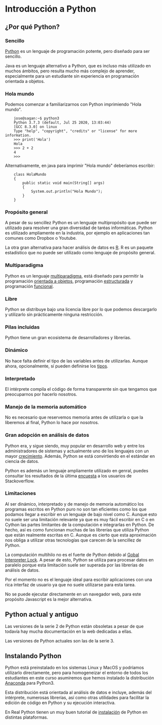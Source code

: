 # Introducción a Python

## ¿Por qué Python?

### Sencillo

[Python](https://es.wikipedia.org/wiki/Python) es un lenguaje de programación potente, pero diseñado para ser sencillo.

Java es un lenguaje alternativo a Python, que es incluso más utilizado en muchos ámbitos, pero resulta mucho más complejo de aprender, especialmente para un 
estudiante sin experiencia en programación orientada a objetos.

### Hola mundo

Podemos comenzar a familiarizarnos con Python imprimiendo "Hola mundo".

```
    jose@sagan:~$ python3
    Python 3.7.3 (default, Jul 25 2020, 13:03:44) 
    [GCC 8.3.0] on linux
    Type "help", "copyright", "credits" or "license" for more information.
    >>> print('Hola')
    Hola
    >>> 2 + 2
    4
    >>>
```

Alternativamente, en java para imprimir "Hola mundo" deberíamos escribir:

```
    class HolaMundo
    {
        public static void main(String[] args)
        {
            System.out.println("Hola Mundo");
        }
    }
```

### Propósito general

A pesar de su sencillez Python es un lenguaje multipropósito que puede ser utilizado para resolver una gran diversidad de taréas informáticas.
Python es utilizado ampliamente en la industria, por ejemplo en aplicaciones tan comunes como Dropbox o Youtube.

La otra gran alternativa para hacer análisis de datos es [R](https://www.r-project.org/).
R es un paquete estadístico que no puede ser utilizado como lenguaje de propósito general.

### Multiparadigma

Python es un lenguaje [multiparadigma](https://es.wikipedia.org/wiki/Lenguaje_de_programaci%C3%B3n_multiparadigma), está diseñado para permitir la programación [orientada a objetos](https://es.wikipedia.org/wiki/Programaci%C3%B3n_orientada_a_objetos), programación [estructurada](https://es.wikipedia.org/wiki/Programaci%C3%B3n_estructurada) y programación [funcional](https://es.wikipedia.org/wiki/Programaci%C3%B3n_funcional).

### Libre

Python se distribuye bajo una licencia libre por lo que podemos descargarlo y utilizarlo sin prácticamente ninguna restricción.

### Pilas incluidas

Python tiene un gran ecosistema de desarrolladores y librerías.

### Dinámico

No hace falta definir el tipo de las variables antes de utilizarlas. Aunque ahora, opcionalmente, sí pueden definirse los [tipos](https://docs.python.org/3/library/typing.html).

### Interpretado

El intérprete compila el código de forma transparente sin que tengamos que preocuparnos por hacerlo nosotros.

### Manejo de la memoria automático

No es necesario que reservemos memoria antes de utilizarla o que la liberemos al final, Python lo hace por nosotros.

### Gran adopción en análisis de datos

Python era, y sigue siendo, muy popular en desarrollo web y entre los administradores de sistemas y actualmente uno de los lenguajes con un mayor [crecimiento](https://stackoverflow.blog/2017/09/06/incredible-growth-python/).
Además, Python se está convirtiendo en el estándar en ciencia de datos.

Python es además un lenguaje ampliamente utilizado en genral, puedes consultar los resultados de la última [encuesta](https://insights.stackoverflow.com/survey/2020) a los usuarios de Stackoverflow.

### Limitaciones

Al ser dinámico, interpretado y de manejo de memoria automático los programas escritos en Python puro no son tan eficientes como los que podamos llegar a escribir en un lenguaje de bajo nivel como C.
Aunque esto no suele ser una limitación relevante ya que es muy fácil escribir en C o en Cython las partes limitantes de la computación e integrarlas en Python.
De hecho, así es como funcionan muchas de las librerías que utiliza Python que están realmente escritas en C. Aunque es cierto que esta aproximación nos obliga a utilizar otras tecnologías que carecen de la sencillez de Python.

La computación multihilo no es el fuerte de Python debido al [Gobal Interpreter Lock](https://wiki.python.org/moin/GlobalInterpreterLock).
A pesar de esto, Python se utiliza para procesar datos en paralelo porque esta limitación suele ser superada por las librerías de análisis de datos.

Por el momento no es el lenguaje ideal para escribir aplicaciones con una rica interfaz de usuario ya que no suele utilizarse para esta tarea.

No se puede ejecutar directamente en un navegador web, para este propósito Javascript es la mejor alternativa.

## Python actual y antiguo

Las versiones de la serie 2 de Python están obsoletas a pesar de que todavía hay mucha documentación en la web dedicadas a ellas.

Las versiones de Python actuales son las de la serie 3.

## Instalando Python

Python está preinstalado en los sistemas Linux y MacOS y podríamos utilizarlo directamente, pero para homogeneizar el entorno de todos los estudiantes en este curso asumiremos que hemos instalado la distribución [Anaconda](https://www.anaconda.com/distribution/) para Python3.

Esta distribución está orientada al análisis de datos e incluye, además del intérprete, numerosas librerías, así como otras utilidades para facilitar la edición de código en Python y su ejecución interactiva.

En Real Python tienen un muy buen tutorial de [instalación](https://realpython.com/installing-python/) de Python en distintas plataformas.
